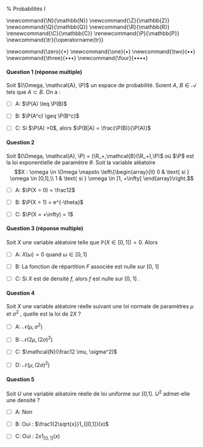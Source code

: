 % Probabilités I

<!-- LaTeX Macros -->
\newcommand{\N}{\mathbb{N}}
\newcommand{\Z}{\mathbb{Z}}
\newcommand{\Q}{\mathbb{Q}}
\newcommand{\R}{\mathbb{R}}
\renewcommand{\C}{\mathbb{C}}
\renewcommand{\P}{\mathbb{P}}
\newcommand{\tr}{\operatorname{tr}}

\newcommand{\zero}{$\mathord{\boldsymbol{\circ}}$}
\newcommand{\one}{$\mathord{\bullet}$}
\newcommand{\two}{$\mathord{\bullet}\mathord{\bullet}$}
\newcommand{\three}{$\mathord{\bullet}\mathord{\bullet}\mathord{\bullet}$}
\newcommand{\four}{$\mathord{\bullet}\mathord{\bullet}\mathord{\bullet}\mathord{\bullet}$}

#### Question 1 (réponse multiple) 
Soit $(\Omega, \mathcal{A}, \P)$ un espace de probabilité. Soient $A$, $B \in \mathcal{A}$ tels que $A \subset B$. On a :

  - [ ] A: $\P(A) \leq \P(B)$

  - [ ] B: $\P(A^c) \geq \P(B^c)$

  - [ ] C: Si $\P(A) >0$, alors $\P(B|A) = \frac{\P(B)}{\P(A)}$

#### Question 2 

Soit $(\Omega, \mathcal(A), \P) = (\R_+,\mathcal{B}(\R_+),\P)$ où $\P$ est la loi exponentielle de paramètre $\theta$.
Soit la variable aléatoire 
$$X : \omega \in \Omega \mapsto \left\{\begin{array}{ll}
0 & \text{ si } \omega \in [0,1],\\
1 & \text{ si } \omega \in ]1, +\infty[
\end{array}\right.$$

  - [ ] A: $\P(X = 0) = \frac12$

  - [ ] B: $\P(X = 1) = e^{-\theta}$

  - [ ] C: $\P(X = +\infty) = 1$

#### Question 3 (réponse multiple)

Soit $X$ une variable aléatoire telle que $\mathbb{P}(X \in [0, 1]) = 0$. Alors 

  - [ ] A: $X(\omega) = 0$ quand $\omega \in [0, 1]$

  - [ ] B: La fonction de répartition $F$ associée est nulle sur [0, 1]

  - [ ] C: Si $X$ est de densité $f$, alors $f$ est nulle sur [0, 1] .

#### Question 4 

Soit $X$ une variable aléatoire réelle suivant une loi normale de paramètres $\mu$ et $\sigma^2$ , quelle est la loi de $2X$ ?

  - [ ] A: $\mathcal{N}(\mu, \sigma^2)$

  - [ ] B: $\mathcal{N}(2\mu, (2\sigma)^2)$
  
  - [ ] C: $\mathcal{N}(\frac12 \mu, \sigma^2)$
  
  - [ ] D: $\mathcal{N}(\mu, (2\sigma)^2)$

#### Question 5 

Soit $U$ une variable aléatoire réelle de loi uniforme sur [0,1]. $U^2$ admet-elle une densité ?

  - [ ] A: Non

  - [ ] B: Oui : $\frac1{2\sqrt{x}}1_{[0,1]}(x)$

  - [ ] C: Oui : $2x 1_{[0,1]}(x)$